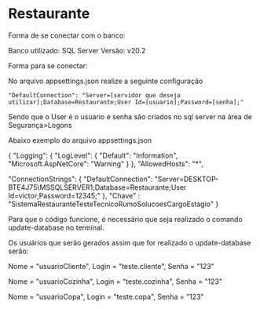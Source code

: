 # Restaurante

Forma de se conectar com o banco:

Banco utilizado: SQL Server
Versão: v20.2

Forma para se conectar:

No arquivo appsettings.json realize a seguinte configuração

    "DefaultConnection": "Server=[servidor que deseja utilizar];Database=Restaurante;User Id=[usuario];Password=[senha];"

Sendo que o User é o usuario e senha são criados no sql server na área de Segurança>Logons

Abaixo exemplo do arquivo appsettings.json

{
  "Logging": {
    "LogLevel": {
      "Default": "Information",
      "Microsoft.AspNetCore": "Warning"
    }
  },
  "AllowedHosts": "*",

  "ConnectionStrings": {
    "DefaultConnection": "Server=DESKTOP-BTE4J75\\MSSQLSERVER1;Database=Restaurante;User Id=victor;Password=12345;"
  },
  "Chave" :  "SistemaRestauranteTesteTecnicoRumoSolucoesCargoEstagio"
}

Para que o código funcione, é necessário que seja realizado o comando update-database no terminal.

Os usuários que serão gerados assim que for realizado o update-database serão: 

Nome = "usuarioCliente", Login = "teste.cliente", Senha = "123"

Nome = "usuarioCozinha", Login = "teste.cozinha", Senha = "123"

Nome = "usuarioCopa", Login = "teste.copa", Senha = "123"